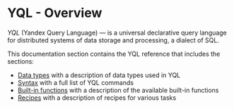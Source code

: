 # YQL - Overview

*YQL* (Yandex Query Language) — is a universal declarative query language for distributed systems of data storage and processing, a dialect of SQL.

This documentation section contains the YQL reference that includes the sections:

- [Data types](types/index.md) with a description of data types used in YQL
- [Syntax](syntax/index.md) with a full list of YQL commands
- [Built-in functions](builtins/index.md) with a description of the available built-in functions
- [Recipes](recipes/index.md) with a description of recipes for various tasks

